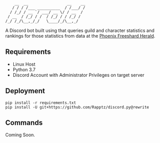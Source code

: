         __  __                 __    __
       / / / /___ __________  / /___/ /
      / /_/ / __ `/ ___/ __ \/ / __  / 
     / __  / /_/ / /  / /_/ / / /_/ /  
    /_/ /_/\__,_/_/   \____/_/\__,_/   
    

 A Discord bot built using that queries guild and character statistics and rankings for those statistics from data at the [Phoenix Freeshard Herald](https://herald.playphoenix.online/).

## Requirements ##

- Linux Host
- Python 3.7
- Discord Account with Administrator Privileges on target server


## Deployment ##
```
pip install -r requirements.txt
pip install -U git+https://github.com/Rapptz/discord.py@rewrite
```

## Commands ##

Coming Soon.






